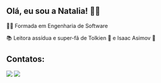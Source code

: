## Olá, eu sou a Natalia! 🙋‍♀️


<p> 👩‍🎓 Formada em Engenharia de Software</p>
<p> 📚 Leitora assídua e super-fã de Tolkien 🧝 e Isaac Asimov 🤖 </p>

## Contatos:
<div>
<a href="https://www.linkedin.com/in/natalia-graciano-219b7683" target="_blank"><img src="https://img.shields.io/badge/-LinkedIn-%230077B5?style=for-the-badge&logo=linkedin&logoColor=white" target="_blank"></a>
<a href = "mailto:nataliavgraciano@gmail.com"><img src="https://img.shields.io/badge/-Gmail-D14536?style=for-the-badge&logo=gmail&logoColor=white" target="_blank"></a>
</div>
